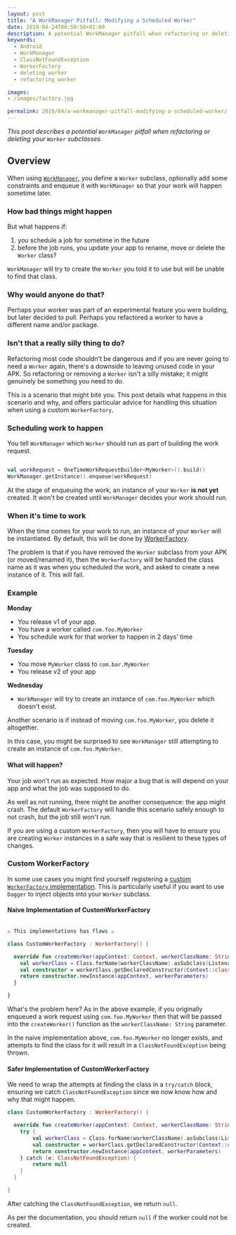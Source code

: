 ```yaml
---
layout: post
title: "A WorkManager Pitfall: Modifying a Scheduled Worker"
date: 2019-04-24T00:59:50+01:00
description: A potential WorkManager pitfall when refactoring or deleting your Worker subclasses.
keywords:
  - Android
  - WorkManager
  - ClassNotFoundException
  - WorkerFactory
  - deleting worker
  - refactoring worker

images:
- /images/factory.jpg

permalink: 2019/04/a-workmanager-pitfall-modifying-a-scheduled-worker/
---
```

*This post describes a potential `WorkManager` pitfall when refactoring or deleting your `Worker` subclasses.*

## Overview
When using [`WorkManager`](https://developer.android.com/topic/libraries/architecture/workmanager/), you define a `Worker` subclass, optionally add some constraints and enqueue it with `WorkManager` so that your work will happen sometime later.

### How bad things might happen
But what happens if:

1. you schedule a job for sometime in the future
2. before the job runs, you update your app to rename, move or delete the `Worker` class?

`WorkManager` will try to create the `Worker` you told it to use but will be unable to find that class.

### Why would anyone do that?
Perhaps your worker was part of an experimental feature you were building, but later decided to pull. Perhaps you refactored a worker to have a different name and/or package.

### Isn't that a really silly thing to do?
Refactoring most code shouldn't be dangerous and if you are never going to need a `Worker` again, there's a downside to leaving unused code in your APK. So refactoring or removing a `Worker` isn't a silly mistake; it might genuinely be something you need to do.

This is a scenario that might bite you. This post details what happens in this scenario and why, and offers particular advice for handling this situation when using a custom `WorkerFactory`.

### Scheduling work to happen
You tell `WorkManager` which `Worker` should run as part of building the work request.

```kotlin

val workRequest = OneTimeWorkRequestBuilder<MyWorker>().build()
WorkManager.getInstance().enqueue(workRequest)

```

At the stage of enqueuing the work, an instance of your `Worker` **is not yet** created. It won't be created until `WorkManager` decides your work should run.

### When it's time to work
When the time comes for your work to run, an instance of your `Worker` will be instantiated. By default, this will be done by [WorkerFactory](https://developer.android.com/reference/androidx/work/WorkerFactory#createWorker(android.content.Context,%2520java.lang.String,%2520androidx.work.WorkerParameters)).

The problem is that if you have removed the `Worker` subclass from your APK (or moved/renamed it), then the `WorkerFactory` will be handed the class name as it was when you scheduled the work, and asked to create a new instance of it. This will fail.

### Example
**Monday**

  - You release v1 of your app. 
  - You have a worker called `com.foo.MyWorker` 
  - You schedule work for that worker to happen in 2 days' time

**Tuesday**
  
  - You move `MyWorker` class to `com.bar.MyWorker`
  - You release v2 of your app

**Wednesday**

  - `WorkManager` will try to create an instance of `com.foo.MyWorker` which doesn't exist.

Another scenario is if instead of moving `com.foo.MyWorker`, you delete it altogether.

In this case, you might be surprised to see `WorkManager` still attempting to create an instance of `com.foo.MyWorker`.
  
#### What will happen?
Your job won't run as expected. How major a bug that is will depend on your app and what the job was supposed to do.

As well as not running, there might be another consequence: the app might crash. The default `WorkerFactory` will handle this scenario safely enough to not crash, but the job still won't run.

If you are using a custom `WorkerFactory`, then you will have to ensure you are creating `Worker` instances in a safe way that is resilient to these types of changes.

### Custom WorkerFactory
In some use cases you might find yourself registering a [custom `WorkerFactory` implementation](https://stackoverflow.com/a/53377279/1654145). This is particularly useful if you want to use `Dagger` to inject objects into your `Worker` subclass.

#### Naive Implementation of CustomWorkerFactory

```kotlin

⚠️ This implementations has flaws ⚠️

class CustomWorkerFactory : WorkerFactory() {

  override fun createWorker(appContext: Context, workerClassName: String, workerParameters: WorkerParameters): ListenableWorker? {
    val workerClass = Class.forName(workerClassName).asSubclass(ListenableWorker::class.java)
    val constructor = workerClass.getDeclaredConstructor(Context::class.java, WorkerParameters::class.java)
    return constructor.newInstance(appContext, workerParameters)
  }

}

```

What's the problem here? As in the above example, if you originally enqueued a work request using `com.foo.MyWorker` then that will be passed into the `createWorker()` function as the `workerClassName: String` parameter.

In the naive implementation above, `com.foo.MyWorker` no longer exists, and attempts to find the class for it will result in a `ClassNotFoundException` being thrown.

#### Safer Implementation of CustomWorkerFactory
We need to wrap the attempts at finding the class in a `try/catch` block, ensuring we catch `ClassNotFoundException` since we now know how and why that might happen.

```kotlin
class CustomWorkerFactory : WorkerFactory() {

  override fun createWorker(appContext: Context, workerClassName: String, workerParameters: WorkerParameters): ListenableWorker? {
    try {
        val workerClass = Class.forName(workerClassName).asSubclass(ListenableWorker::class.java)
        val constructor = workerClass.getDeclaredConstructor(Context::class.java, WorkerParameters::class.java)
        return constructor.newInstance(appContext, workerParameters)
    } catch (e: ClassNotFoundException) {
        return null
    }
  }

}

```

After catching the `ClassNotFoundException`, we return `null`. 

As per the documentation, you should return `null` if the worker could not be created.